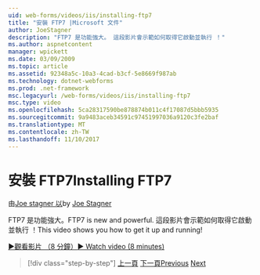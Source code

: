 ```yaml
---
uid: web-forms/videos/iis/installing-ftp7
title: "安裝 FTP7 |Microsoft 文件"
author: JoeStagner
description: "FTP7 是功能強大。 這段影片會示範如何取得它啟動並執行 ！"
ms.author: aspnetcontent
manager: wpickett
ms.date: 03/09/2009
ms.topic: article
ms.assetid: 92348a5c-10a3-4cad-b3cf-5e8669f987ab
ms.technology: dotnet-webforms
ms.prod: .net-framework
msc.legacyurl: /web-forms/videos/iis/installing-ftp7
msc.type: video
ms.openlocfilehash: 5ca28317590be878874b011c4f17087d5bbb5935
ms.sourcegitcommit: 9a9483aceb34591c97451997036a9120c3fe2baf
ms.translationtype: MT
ms.contentlocale: zh-TW
ms.lasthandoff: 11/10/2017
---
```

<a name="installing-ftp7"></a><span data-ttu-id="212cf-104">安裝 FTP7</span><span class="sxs-lookup"><span data-stu-id="212cf-104">Installing FTP7</span></span>
====================
<span data-ttu-id="212cf-105">由[Joe stagner 以](https://github.com/JoeStagner)</span><span class="sxs-lookup"><span data-stu-id="212cf-105">by [Joe Stagner](https://github.com/JoeStagner)</span></span>

<span data-ttu-id="212cf-106">FTP7 是功能強大。</span><span class="sxs-lookup"><span data-stu-id="212cf-106">FTP7 is new and powerful.</span></span> <span data-ttu-id="212cf-107">這段影片會示範如何取得它啟動並執行 ！</span><span class="sxs-lookup"><span data-stu-id="212cf-107">This video shows you how to get it up and running!</span></span>

[<span data-ttu-id="212cf-108">&#9654;觀看影片 （8 分鐘）</span><span class="sxs-lookup"><span data-stu-id="212cf-108">&#9654; Watch video (8 minutes)</span></span>](https://channel9.msdn.com/Blogs/ASP-NET-Site-Videos/installing-ftp7)

>[!div class="step-by-step"]
<span data-ttu-id="212cf-109">[上一頁](creating-a-site-with-iis7-manager.md)
[下一頁](bit-rate-throttling.md)</span><span class="sxs-lookup"><span data-stu-id="212cf-109">[Previous](creating-a-site-with-iis7-manager.md)
[Next](bit-rate-throttling.md)</span></span>
